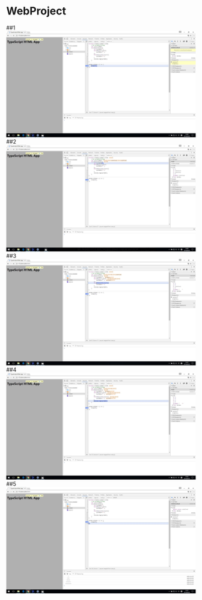 # WebProject
##1
![](https://raw.githubusercontent.com/630221948/WebProject/master/1.JPG)
##2
![](https://raw.githubusercontent.com/630221948/WebProject/master/2.JPG)
##3
![](https://raw.githubusercontent.com/630221948/WebProject/master/3.JPG)
##4
![](https://raw.githubusercontent.com/630221948/WebProject/master/4.JPG)
##5
![](https://raw.githubusercontent.com/630221948/WebProject/master/5.JPG)
